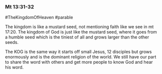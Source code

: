 ### Mt 13:31-32
#TheKingdomOfHeaven 
#parable




The kingdom is like a mustard seed, not mentioning faith like we see in mt 17:20. 
The kingdom of God is just like the mustard seed, where it goes from a humble seed which is the tiniest of all and grows larger than the other seeds. 

The KOG is the same way it starts off small Jesus, 12 disciples but grows enormously and is the dominant  religion of the world. We still have our part to share the word with others and get more people to know God and hear his word. 

